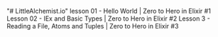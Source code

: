 "# LittleAlchemist.io"
lesson 01 - Hello World | Zero to Hero in Elixir #1
Lesson 02 - IEx and Basic Types | Zero to Hero in Elixir #2
Lesson 3 - Reading a File, Atoms and Tuples | Zero to Hero in Elixir #3
